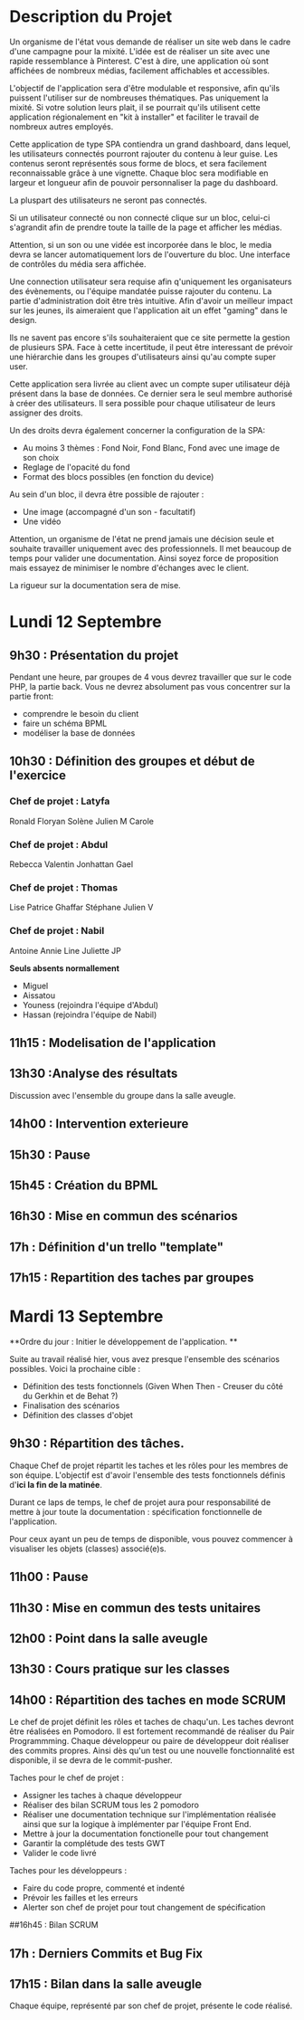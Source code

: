 # Description du Projet

Un organisme de l'état vous demande de réaliser un site web dans le cadre d'une campagne pour la mixité. L'idée est de réaliser un site avec une rapide ressemblance à Pinterest. C'est à dire, une application où sont affichées de nombreux médias, facilement affichables et accessibles.

L'objectif de l'application sera d'être modulable et responsive, afin qu'ils puissent l'utiliser sur de nombreuses thématiques. Pas uniquement la mixité. Si votre solution leurs plait, il se pourrait qu'ils utilisent cette application régionalement en "kit à installer" et faciliter le travail de nombreux autres employés.

Cette application de type SPA contiendra un grand dashboard, dans lequel, les utilisateurs connectés pourront rajouter du contenu à leur guise. Les contenus seront représentés sous forme de blocs, et sera facilement reconnaissable grâce à une vignette. Chaque bloc sera modifiable en largeur et longueur afin de pouvoir personnaliser la page du dashboard. 

La pluspart des utilisateurs ne seront pas connectés.

Si un utilisateur connecté ou non connecté clique sur un bloc, celui-ci s'agrandit afin de prendre toute la taille de la page et afficher les médias. 

Attention, si un son ou une vidée est incorporée dans le bloc, le media devra se lancer automatiquement lors de l'ouverture du bloc. Une interface de contrôles du média sera affichée.


Une connection utilisateur sera requise afin q'uniquement les organisateurs des évènements, ou l'équipe mandatée puisse rajouter du contenu.
La partie d'administration doit être très intuitive. Afin d'avoir un meilleur impact sur les jeunes, ils aimeraient que l'application ait un effet "gaming" dans le design.

Ils ne savent pas encore s'ils souhaiteraient que ce site permette la gestion de plusieurs SPA.
Face à cette incertitude, il peut être interessant de prévoir une hiérarchie dans les groupes d'utilisateurs ainsi qu'au compte super user. 

Cette application sera livrée au client avec un compte super utilisateur déjà présent dans la base de données.  Ce dernier sera le seul membre authorisé à créer des utilisateurs. Il sera possible pour chaque utilisateur de leurs assigner des droits.

Un des droits devra également concerner la configuration de la SPA:

 - Au moins 3 thèmes : Fond Noir, Fond Blanc, Fond avec une image de son choix
 - Reglage de l'opacité du fond
 - Format des blocs possibles (en fonction du device)

Au sein d'un bloc, il devra être possible de rajouter :

* Une image (accompagné d'un son - facultatif)
* Une vidéo


Attention, un organisme de l'état ne prend jamais une décision seule et souhaite travailler uniquement avec des professionnels. Il met beaucoup de temps pour valider une documentation. Ainsi soyez force de proposition mais essayez de minimiser le nombre d'échanges avec le client. 

La rigueur sur la documentation sera de mise. 

# Lundi 12 Septembre
## 9h30 : Présentation du projet
Pendant une heure, par groupes de 4 vous devrez travailler que sur le code PHP, la partie back. Vous ne devrez absolument pas vous concentrer sur la partie front:

* comprendre le besoin du client 
* faire un schéma BPML
* modéliser la base de données

## 10h30 : Définition des groupes et début de l'exercice
### Chef de projet : Latyfa

   Ronald
   Floryan
   Solène
   Julien M
   Carole

### Chef de projet : Abdul

   Rebecca
   Valentin
   Jonhattan
   Gael

### Chef de projet : Thomas

   Lise
   Patrice
   Ghaffar
   Stéphane
   Julien V

### Chef de projet : Nabil

   Antoine
   Annie Line
   Juliette
   JP

**Seuls absents normallement**

*  Miguel
*  Aissatou
*  Youness (rejoindra l'équipe d'Abdul)
*  Hassan (rejoindra l'équipe de Nabil)
   
## 11h15 : Modelisation de l'application

## 13h30 :Analyse des résultats
Discussion avec l'ensemble du groupe dans la salle aveugle. 

## 14h00 : Intervention exterieure

## 15h30 : Pause
## 15h45 : Création du BPML
## 16h30 : Mise en commun des scénarios
## 17h : Définition d'un trello "template"
## 17h15 : Repartition des taches par groupes

# Mardi 13 Septembre

**Ordre du jour : Initier le développement de l'application. **

Suite au travail réalisé hier, vous avez presque l'ensemble des scénarios possibles. Voici la prochaine cible : 

* Définition des tests fonctionnels (Given When Then - Creuser du côté du Gerkhin et de Behat ?)
* Finalisation des scénarios
* Définition des classes d'objet

## 9h30 : Répartition des tâches.
Chaque Chef de projet répartit les taches et les rôles pour les membres de son équipe. L'objectif est d'avoir l'ensemble des tests fonctionnels définis d'**ici la fin de la matinée**.

Durant ce laps de temps, le chef de projet aura pour responsabilité de mettre à jour toute la documentation : spécification fonctionnelle de l'application.

Pour ceux ayant un peu de temps de disponible, vous pouvez commencer à visualiser les objets (classes) associé(e)s.

## 11h00 : Pause
## 11h30 : Mise en commun des tests unitaires
## 12h00 : Point dans la salle aveugle 
## 13h30 : Cours pratique sur les classes
## 14h00 : Répartition des taches en mode SCRUM 
Le chef de projet définit les rôles et taches de chaqu'un.  Les taches devront être réalisées en Pomodoro. Il est fortement recommandé de réaliser du Pair Programmming.
Chaque développeur ou paire de développeur doit réaliser des commits propres. Ainsi dès qu'un test ou une nouvelle fonctionnalité est disponible, il se devra de le commit-pusher.

Taches pour le chef de projet : 

* Assigner les taches à chaque développeur
* Réaliser des bilan SCRUM tous les 2 pomodoro
* Réaliser une documentation technique sur l'implémentation réalisée ainsi que sur la logique à implémenter par l'équipe Front End.
* Mettre à jour la documentation fonctionelle pour tout changement 
* Garantir la complétude des tests GWT
* Valider le code livré

Taches pour les développeurs : 

* Faire du code propre, commenté et indenté
* Prévoir les failles et les erreurs 
* Alerter son chef de projet pour tout changement de spécification

##16h45 : Bilan SCRUM
## 17h : Derniers Commits et Bug Fix
## 17h15 : Bilan dans la salle aveugle
Chaque équipe, représenté par son chef de projet, présente le code réalisé. 


